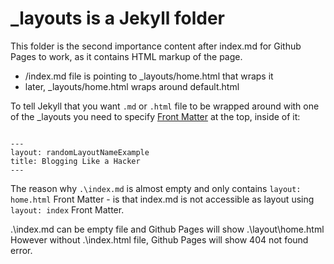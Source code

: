 # _layouts is a Jekyll folder
This folder is the second importance content after index.md for Github Pages to work, as it contains HTML markup of the page.

 * /index.md file is pointing to _layouts/home.html that wraps it
 * later, _layouts/home.html wraps around default.html


To tell Jekyll that you want <code>.md</code> or <code>.html</code>  file to be wrapped around with one of the _layouts you need to specify [Front Matter][1] at the top, inside of it:
<pre><code>
---
layout: randomLayoutNameExample
title: Blogging Like a Hacker
---
</code></pre>
 
 
 The reason why <code>.\index.md</code> is almost empty and only contains <code>layout: home.html</code> Front Matter - is that index.md is not accessible as layout using <code>layout: index</code> Front Matter. 
 
 .\index.md can be empty file and Github Pages will show .\layout\home.html<br>
 However without .\index.html file, Github Pages will show 404 not found error.
 

[1]:https://jekyllrb.com/docs/frontmatter/
